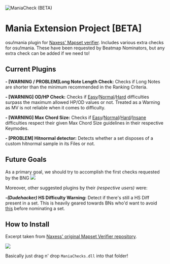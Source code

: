 ![ManiaCheck (BETA)](https://i.imgur.com/uWTpvxK.png)
# Mania Extension Project [BETA]
osu!mania plugin for [Naxess' Mapset verifier](https://github.com/Naxesss/MapsetVerifier). Includes various extra checks for osu!mania. These have been requested by Beatmap Nominators, but any extra check can be added if we need to!

## Current Plugins
**- [WARNING / PROBLEM]Long Note Length Check:** Checks if Long Notes are shorter than the minimum recommended in the Ranking Criteria.

**- [WARNING] OD/HP Check:** Checks if [Easy](https://osu.ppy.sh/wiki/en/Ranking_Criteria/osu!mania#easy)/[Normal](https://osu.ppy.sh/wiki/en/Ranking_Criteria/osu!mania#normal)/[Hard](https://osu.ppy.sh/wiki/en/Ranking_Criteria/osu!mania#hard) difficulties surpass the maximum allowed HP/OD values or not. Treated as a Warning as MV is not reliable when it comes to difficulty.

**- [WARNING] Max Chord Size:** Checks if [Easy](https://osu.ppy.sh/wiki/en/Ranking_Criteria/osu!mania#easy)/[Normal](https://osu.ppy.sh/wiki/en/Ranking_Criteria/osu!mania#normal)/[Hard](https://osu.ppy.sh/wiki/en/Ranking_Criteria/osu!mania#hard)/[Insane](https://osu.ppy.sh/wiki/en/Ranking_Criteria/osu!mania#insane) difficulties respect their given Max Chord Size guidelines in their respective Keymodes.

**- [PROBLEM] Hitnormal detector:** Detects whether a set disposes of a custom hitnormal sample in its Files or not.

## Future Goals
As a primary goal, we should try to accomplish the first checks requested by the BNG
![](https://i.imgur.com/Xg8Qis4.png)

Moreover, other suggested plugins by their *(respective users)* were:

**-*(Dudehacker)* HS Difficulty Warning:** Detect if there's still a HS Diff present in a set. This is heavily geared towards BNs who'd want to avoid [this](https://imgur.com/aBrmnky) before nominating a set.

## How to Install
Excerpt taken from [Naxess' original Mapset Verifier repository](https://github.com/Naxesss/MapsetVerifier).

![](https://cdn.discordapp.com/attachments/367053814122938368/974695123994701844/unknown.png)

Basically just drag n' drop `ManiaChecks.dll` into that folder!
